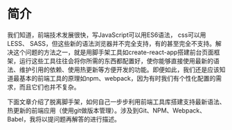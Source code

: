 # 简介
我们知道，前端技术发展很快，写JavaScript可以用ES6语法， css可以用LESS、 SASS，但这些新的语法浏览器并不完全支持，有的甚至完全不支持。解决这个问题的方法之一，就是用脚手架工具如create-react-app搭建前台页面框架，运行这些工具往往会将你所需的东西都配置好，使你能够直接使用最新的语法、维护引用的依赖、使用热更新等方便开发的功能。即便如此，我们还是应该知道最基本的前端工具的原理如npm、webpack，因为有时我们有个性化配置的需求，而且它们也并不复杂。

下面文章介绍了脱离脚手架，如何自己一步步利用前端工具库搭建支持最新语法、热更新的前端应用（使用git做版本管理）。涉及到Git、NPM、Webpack、Babel，我将以提问题再解答的进行描述。
